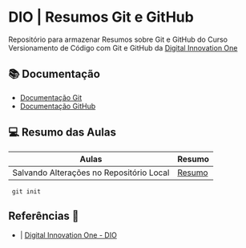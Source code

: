 
# DIO | Resumos Git e GitHub

Repositório para armazenar Resumos sobre Git e GitHub do Curso Versionamento de Código com Git e GitHub da [Digital Innovation One](https://web.dio.me/)

## 📚 Documentação
- [Documentação Git](https://git-scm.com/doc)
- [Documentação GitHub](https://docs.github.com)

## 💻 Resumo das Aulas
| Aulas | Resumo
|-------|----------|
| Salvando Alterações no Repositório Local | [Resumo](https://web.dio.me/course/versionamento-de-codigo-com-git-e-github/learning/599dd3dd-d189-474f-a55c-22f37b4472da?back=/track/potencia-tech-ifood-desenvolvimento-de-jogos&tab=undefined&moduleId=undefined) |

```
 git init

```

## Referências 🔎
- | [Digital Innovation One - DIO](https://web.dio.me/)
